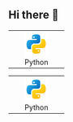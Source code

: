 ## Hi there 👋

<!--
**iKogep23/iKogep23** is a ✨ _special_ ✨ repository because its `README.md` (this file) appears on your GitHub profile.

Here are some ideas to get you started:

- 🔭 I’m currently working on ...
- 🌱 I’m currently learning ...
- 👯 I’m looking to collaborate on ...
- 🤔 I’m looking for help with ...
- 💬 Ask me about ...
- 📫 How to reach me: ...
- 😄 Pronouns: ...
- ⚡ Fun fact: ...
-->

<table>
  <tr>
    <td align="center" width="96">
      <a href="#iKogep23-tech">
        <img src="./img/python-96.png" width="48" height="48" alt="Python" />
      </a>
      <br>Python
    </td>
  </tr>
</table><table>
  <tr>
    <td align="center" width="96">
      <a href="#iKogep23-tech">
        <img src="./img/python-96.png" width="48" height="48" alt="Python" />
      </a>
      <br>Python
    </td>
  </tr>
</table>
